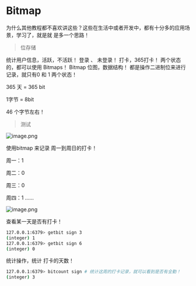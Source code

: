 # Bitmap

为什么其他教程都不喜欢讲这些？这些在生活中或者开发中，都有十分多的应用场景，学习了，就是就
是多一个思路！


> 位存储

统计用户信息，活跃，不活跃！ 登录 、 未登录！ 打卡，365打卡！ 两个状态的，都可以使用
Bitmaps！
Bitmap 位图，数据结构！ 都是操作二进制位来进行记录，就只有0 和 1 两个状态！

365 天 = 365 bit

1字节 = 8bit 

46 个字节左右！

> 测试

![image.png](https://i.loli.net/2020/12/10/oOzwbPAxHYp5v3W.png)

使用bitmap 来记录 周一到周日的打卡！

周一：1

周二：0

周三：0

周四：1 ......

![image.png](https://i.loli.net/2020/12/10/jJN5mQIWo8UEkbu.png)

查看某一天是否有打卡！

```sh
127.0.0.1:6379> getbit sign 3
(integer) 1
127.0.0.1:6379> getbit sign 6
(integer) 0

```

统计操作，统计 打卡的天数！

```sh
127.0.0.1:6379> bitcount sign # 统计这周的打卡记录，就可以看到是否有全勤！
(integer) 3

```


